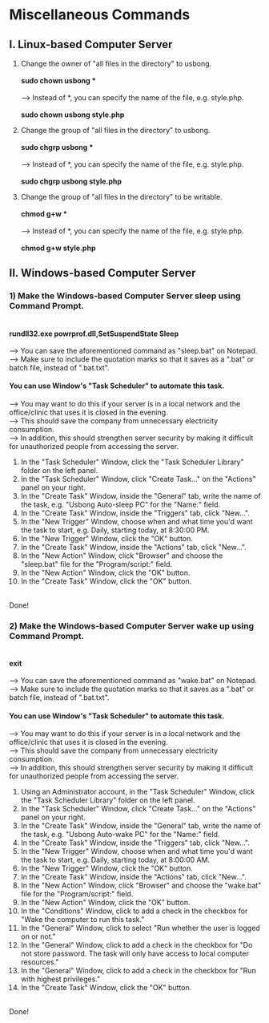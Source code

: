 # Miscellaneous Commands
## I. Linux-based Computer Server
1) Change the owner of "all files in the directory" to usbong.</br></br>
<b>sudo chown usbong *</b></br></br>
--> Instead of *, you can specify the name of the file, e.g. style.php.</br></br>
<b>sudo chown usbong style.php</b>

2) Change the group of "all files in the directory" to usbong.</br></br>
<b>sudo chgrp usbong *</b></br></br>
--> Instead of *, you can specify the name of the file, e.g. style.php.</br></br>
<b>sudo chgrp usbong style.php</b>

3) Change the group of "all files in the directory" to be writable.</br></br>
<b>chmod g+w *</b></br></br>
--> Instead of *, you can specify the name of the file, e.g. style.php.</br></br>
<b>chmod g+w style.php</b>

## II. Windows-based Computer Server
### 1) Make the Windows-based Computer Server sleep using Command Prompt.</br></br>
<b>rundll32.exe powrprof.dll,SetSuspendState Sleep</b></br></br>
--> You can save the aforementioned command as "sleep.bat" on Notepad.</br>
--> Make sure to include the quotation marks so that it saves as a ".bat" or batch file, instead of ".bat.txt".</br>
#### You can use Window's "Task Scheduler" to automate this task.
--> You may want to do this if your server is in a local network and the office/clinic that uses it is closed in the evening.</br>
--> This should save the company from unnecessary electricity consumption.</br>
--> In addition, this should strengthen server security by making it difficult for unauthorized people from accessing the server.</br>
1) In the "Task Scheduler" Window, click the "Task Scheduler Library" folder on the left panel.</br>
2) In the "Task Scheduler" Window, click "Create Task..." on the "Actions" panel on your right.</br>
3) In the "Create Task" Window, inside the "General" tab, write the name of the task, e.g. "Usbong Auto-sleep PC" for the "Name:" field.</br>
4) In the "Create Task" Window, inside the "Triggers" tab, click "New...".</br>
5) In the "New Trigger" Window, choose when and what time you'd want the task to start, e.g. Daily, starting today, at 8:30:00 PM.</br>
6) In the "New Trigger" Window, click the "OK" button.</br>
7) In the "Create Task" Window, inside the "Actions" tab, click "New...".</br>
8) In the "New Action" Window, click "Browser" and choose the "sleep.bat" file for the "Program/script:" field.</br>
9) In the "New Action" Window, click the "OK" button.</br>
10) In the "Create Task" Window, click the "OK" button.</br>
</br>
Done!</br>

### 2) Make the Windows-based Computer Server wake up using Command Prompt.</br></br>
<b>exit</b></br></br>
--> You can save the aforementioned command as "wake.bat" on Notepad.</br>
--> Make sure to include the quotation marks so that it saves as a ".bat" or batch file, instead of ".bat.txt".</br>

#### You can use Window's "Task Scheduler" to automate this task.
--> You may want to do this if your server is in a local network and the office/clinic that uses it is closed in the evening.</br>
--> This should save the company from unnecessary electricity consumption.</br>
--> In addition, this should strengthen server security by making it difficult for unauthorized people from accessing the server.</br>
1) Using an Administrator account, in the "Task Scheduler" Window, click the "Task Scheduler Library" folder on the left panel.</br>
2) In the "Task Scheduler" Window, click "Create Task..." on the "Actions" panel on your right.</br>
3) In the "Create Task" Window, inside the "General" tab, write the name of the task, e.g. "Usbong Auto-wake PC" for the "Name:" field.</br>
4) In the "Create Task" Window, inside the "Triggers" tab, click "New...".</br>
5) In the "New Trigger" Window, choose when and what time you'd want the task to start, e.g. Daily, starting today, at 8:00:00 AM.</br>
6) In the "New Trigger" Window, click the "OK" button.</br>
7) In the "Create Task" Window, inside the "Actions" tab, click "New...".</br>
8) In the "New Action" Window, click "Browser" and choose the "wake.bat" file for the "Program/script:" field.</br>
9) In the "New Action" Window, click the "OK" button.</br>
10) In the "Conditions" Window, click to add a check in the checkbox for "Wake the computer to run this task."</br>
11) In the "General" Window, click to select "Run whether the user is logged on or not."</br>
12) In the "General" Window, click to add a check in the checkbox for "Do not store password. The task will only have access to local computer resources."</br>
13) In the "General" Window, click to add a check in the checkbox for "Run with highest privileges."</br>
14) In the "Create Task" Window, click the "OK" button.</br>
</br>
Done!



